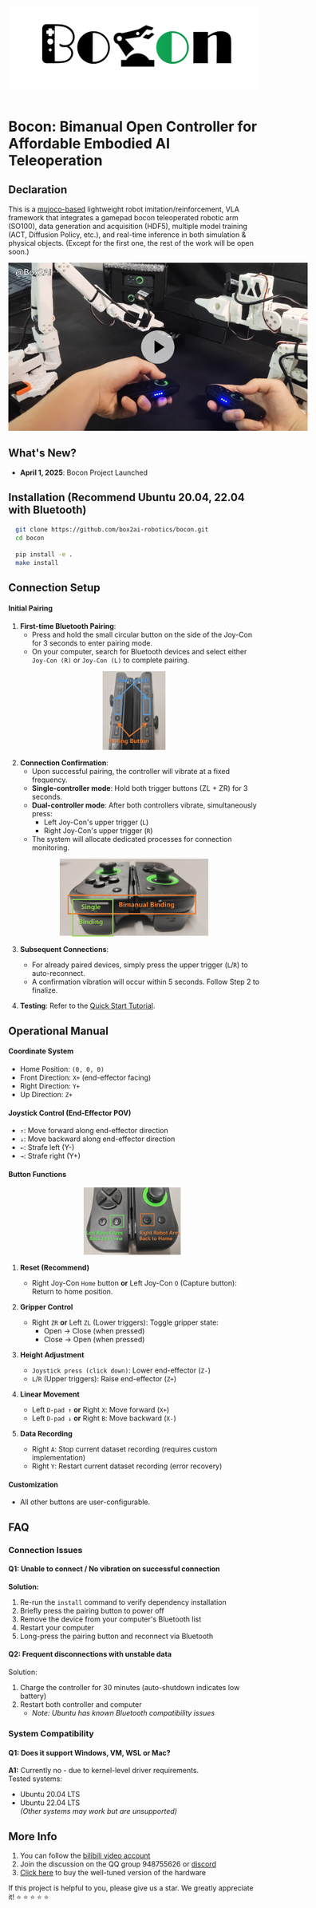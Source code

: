 
<p align="center">
  <picture>
    <source media="(prefers-color-scheme: dark)" srcset="media/bocon.png">
    <source media="(prefers-color-scheme: light)" srcset="media/bocon.png">
    <img alt="Bocon, Box2AI Joystick Robotics Library" src="media/bocon.png" style="max-width: 100%;">
  </picture>
  <br/>
  <br/>
</p>


# Bocon: Bimanual Open Controller for Affordable Embodied AI Teleoperation

## Declaration

This is a [mujoco-based](https://github.com/google-deepmind/mujoco) lightweight robot imitation/reinforcement, VLA framework that integrates a gamepad bocon teleoperated robotic arm (SO100), data generation and acquisition (HDF5), multiple model training (ACT, Diffusion Policy, etc.), and real-time inference in both simulation & physical objects. (Except for the first one, the rest of the work will be open soon.)

<div align="center">
  <div style="position: relative; width: 600px;">
    <a href="https://x.com/box2ai/status/1907435562048565707">
      <img alt="Bocon" src="media/bocon_video.png" width="600" >
      </div>
    </a>
  </div>
</div>


## What's New?

- **April 1, 2025**: Bocon Project Launched

## Installation (Recommend Ubuntu 20.04, 22.04 with Bluetooth)

```bash
  git clone https://github.com/box2ai-robotics/bocon.git
  cd bocon
  
  pip install -e .
  make install
```

## Connection Setup

#### Initial Pairing
1. ​**First-time Bluetooth Pairing**:
   - Press and hold the small circular button on the side of the Joy-Con for 3 seconds to enter pairing mode.
   - On your computer, search for Bluetooth devices and select either `Joy-Con (R)` or `Joy-Con (L)` to complete pairing.
<p align="center">
  <picture>
    <img alt="Joy-Con pairing button" src="media/bocon_pairing.png" style="max-width: 25%;">
  </picture>
</p>

2. ​**Connection Confirmation**:
   - Upon successful pairing, the controller will vibrate at a fixed frequency.
   - ​**Single-controller mode**: Hold both trigger buttons (ZL + ZR) for 3 seconds.
   - ​**Dual-controller mode**: After both controllers vibrate, simultaneously press:
     - Left Joy-Con's upper trigger (`L`) 
     - Right Joy-Con's upper trigger (`R`)
   - The system will allocate dedicated processes for connection monitoring.
<p align="center">
  <picture>
    <img alt="Joy-Con pairing button" src="media/bocon_binding.png" style="max-width: 59%;">
  </picture>
</p>

3. ​**Subsequent Connections**:
   - For already paired devices, simply press the upper trigger (`L`/`R`) to auto-reconnect.
   - A confirmation vibration will occur within 5 seconds. Follow Step 2 to finalize.

4. ​**Testing**: Refer to the [Quick Start Tutorial](bocon_tutorial.ipynb).


## Operational Manual

#### Coordinate System
- Home Position: `(0, 0, 0)`
- ​Front Direction: `X+` (end-effector facing)
- ​Right Direction: `Y+`
- ​Up Direction: `Z+`

#### Joystick Control (End-Effector POV)
- ``​↑``: Move forward along end-effector direction
- ``​↓``: Move backward along end-effector direction
- ``​←``: Strafe left (Y-)
- ``​→``: Strafe right (Y+)

#### Button Functions
<p align="center">
  <picture>
    <img alt="Controller reset position" src="media/bocon_homing.png" style="max-width: 40%;">
  </picture>
</p>

1. ​**Reset (Recommend)** 
   - Right Joy-Con `Home` button ​**or** Left Joy-Con `O` (Capture button): Return to home position.  
  
2. ​**Gripper Control**  
   - Right `ZR` ​**or** Left `ZL` (Lower triggers): Toggle gripper state:
     - Open → Close (when pressed)
     - Close → Open (when pressed)

3. ​**Height Adjustment**  
   - ``Joystick press (click down)``: Lower end-effector (`Z-`)  
   - `L`/`R` (Upper triggers): Raise end-effector (`Z+`)  

4. ​**Linear Movement**  
   - Left ``D-pad ↑`` ​**or** Right `X`: Move forward (`X+`)  
   - Left ``D-pad ↓`` ​**or** Right `B`: Move backward (`X-`)  

5. ​**Data Recording**  
   - Right `A`: Stop current dataset recording (requires custom implementation)  
   - Right `Y`: Restart current dataset recording (error recovery)  

#### Customization
- All other buttons are user-configurable.

## FAQ
### Connection Issues
#### Q1: Unable to connect / No vibration on successful connection
**Solution:**  
1. Re-run the `install` command to verify dependency installation  
2. Briefly press the pairing button to power off  
3. Remove the device from your computer's Bluetooth list  
4. Restart your computer  
5. Long-press the pairing button and reconnect via Bluetooth  

#### Q2: Frequent disconnections with unstable data
Solution: 
1. Charge the controller for 30 minutes (auto-shutdown indicates low battery)  
2. Restart both controller and computer  
   - *Note: Ubuntu has known Bluetooth compatibility issues*

### System Compatibility

#### Q1: Does it support Windows, VM, WSL or Mac?  
**A1:** Currently no - due to kernel-level driver requirements.  
Tested systems:  
- Ubuntu 20.04 LTS  
- Ubuntu 22.04 LTS  
*(Other systems may work but are unsupported)*

## More Info
1. You can follow the [bilibili video account](https://space.bilibili.com/122291348)
2. Join the discussion on the QQ group 948755626 or [discord](https://discord.gg/5Fk5P48U) 
3. [Click here](https://mall.bilibili.com/neul-next/detailuniversal/detail.html?isMerchant=1&page=detailuniversal_detail&saleType=0&itemsId=11623872&loadingShow=1&noTitleBar=1&msource=cps_comments_122291348_cont-1-113730901837643&track_id=__BGMT__&from=&from_spmid=__SPMID) to buy the well-tuned version of the hardware

If this project is helpful to you, please give us a star. We greatly appreciate it! ⭐ ⭐ ⭐ ⭐ ⭐



